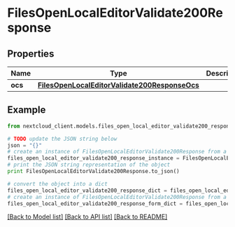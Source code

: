 # FilesOpenLocalEditorValidate200Response


## Properties
Name | Type | Description | Notes
------------ | ------------- | ------------- | -------------
**ocs** | [**FilesOpenLocalEditorValidate200ResponseOcs**](FilesOpenLocalEditorValidate200ResponseOcs.md) |  | 

## Example

```python
from nextcloud_client.models.files_open_local_editor_validate200_response import FilesOpenLocalEditorValidate200Response

# TODO update the JSON string below
json = "{}"
# create an instance of FilesOpenLocalEditorValidate200Response from a JSON string
files_open_local_editor_validate200_response_instance = FilesOpenLocalEditorValidate200Response.from_json(json)
# print the JSON string representation of the object
print FilesOpenLocalEditorValidate200Response.to_json()

# convert the object into a dict
files_open_local_editor_validate200_response_dict = files_open_local_editor_validate200_response_instance.to_dict()
# create an instance of FilesOpenLocalEditorValidate200Response from a dict
files_open_local_editor_validate200_response_form_dict = files_open_local_editor_validate200_response.from_dict(files_open_local_editor_validate200_response_dict)
```
[[Back to Model list]](../README.md#documentation-for-models) [[Back to API list]](../README.md#documentation-for-api-endpoints) [[Back to README]](../README.md)


